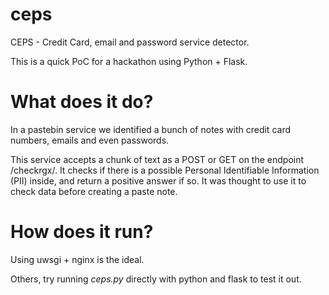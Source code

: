 # ceps
CEPS - Credit Card, email and password service detector.

This is a quick PoC for a hackathon using Python + Flask.

# What does it do?

In a pastebin service we identified a bunch of notes with credit card numbers, emails and even passwords.

This service accepts a chunk of text as a POST or GET on the endpoint /checkrgx/. It checks if there is a possible Personal Identifiable Information (PII) inside, and return a positive answer if so. It was thought to use it to check data before creating a paste note.

# How does it run?

Using uwsgi + nginx is the ideal.

Others, try running *ceps.py* directly with python and flask to test it out.
